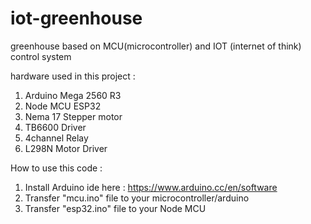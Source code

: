 # iot-greenhouse
greenhouse based on MCU(microcontroller) and IOT (internet of think) control system

hardware used in this project :
  1. Arduino Mega 2560 R3
  2. Node MCU ESP32
  3. Nema 17 Stepper motor
  4. TB6600 Driver
  5. 4channel Relay
  6. L298N Motor Driver
  
How to use this code : 
  1. Install Arduino ide here : https://www.arduino.cc/en/software
  2. Transfer "mcu.ino" file to your microcontroller/arduino
  3. Transfer "esp32.ino" file to your Node MCU
